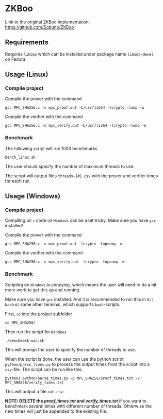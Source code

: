 # ZKBoo

Link to the original ZKBoo implementation: https://github.com/Sobuno/ZKBoo

## Requirements

Requires `libomp` which can be installed under package name `libomp-devel` on Fedora.

## Usage (Linux)

### Compile project

Compile the prover with the command
```
gcc MPC_SHA256.c -o mpc_proof.out -L/usr/lib64 -lcrypto -lomp -w
```

Compile the verifier with the command
```
gcc MPC_SHA256.c -o mpc_verify.out -L/usr/lib64 -lcrypto -lomp -w
```

### Benchmark

The following script will run 1000 benchmarks
```
bench_linux.sh
```
The user should specify the number of maximum threads to use.

The script will output files `threads-[#].csv` with the prover and verifier times for each run.

## Usage (Windows)

### Compile project

Compiling on `c` code on `Windows` can be a bit tricky. Make sure you have `gcc` installed!

Compile the prover with the command
```
gcc MPC_SHA256.c -o mpc_proof.out -lcrypto -fopenmp -w
```

Compile the verifier with the command
```
gcc MPC_SHA256.c -o mpc_verify.out -lcrypto -fopenmp -w
```

### Benchmark

Scripting on `Windows` is annoying, which means the user will need to do a bit more work to get this up and running.

Make sure you have `gcc` installed. And it is recommended to run this in `Git bash` or some other terminal, which supports `bash`-scripts.

First, `cd` into the project subfolder 
```
cd MPC_SHA256/
```

Then run the script for `Windows`
```
./benchmark-win.sh
```
This will prompt the user to specify the number of threads to use.

When the script is done, the user can use the python script `python/parse_times.py` to process the output times from the script into a `csv`-file. The script can be run like this:

```
python3 python/parse_times.py -p MPC_SHA256/proof_times.txt -v MPC_SHA256/verify_times.txt
```

This will output a file `out.csv`.

**NOTE: DELETE the _proof_times.txt_ and _verify_times.txt_** if you want to benchmark several times with different number of threads. Otherwise the new times will just be appended to the existing file.
